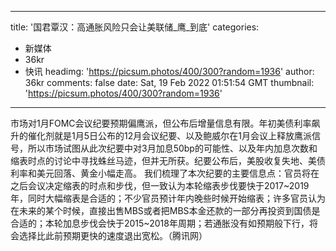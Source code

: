
---
title: '国君覃汉：高通胀风险只会让美联储_鹰_到底'
categories: 
 - 新媒体
 - 36kr
 - 快讯
headimg: 'https://picsum.photos/400/300?random=1936'
author: 36kr
comments: false
date: Sat, 19 Feb 2022 01:51:54 GMT
thumbnail: 'https://picsum.photos/400/300?random=1936'
---

<div>   
市场对1月FOMC会议纪要预期偏鹰派，但公布后增量信息有限。年初美债利率飙升的催化剂就是1月5日公布的12月会议纪要、以及鲍威尔在1月会议上释放鹰派信号，所以市场试图从此次纪要中对3月加息50bp的可能性、以及年内加息次数和缩表时点的讨论中寻找蛛丝马迹，但并无所获。纪要公布后，美股收复失地、美债利率和美元回落、黄金小幅走高。
我们梳理了本次纪要的主要信息点：官员将在之后会议决定缩表的时点和步伐，但一致认为本轮缩表步伐要快于2017~2019年，同时大幅缩表是合适的；不少官员预计年内晚些时候开始缩表；许多官员认为在未来的某个时候，直接出售MBS或者把MBS本金还款的一部分再投资到国债是合适的；本轮加息步伐会快于2015~2018年周期；若通胀没有如预期般下行，将会选择比此前预期更快的速度退出宽松。（腾讯网）  
</div>
            